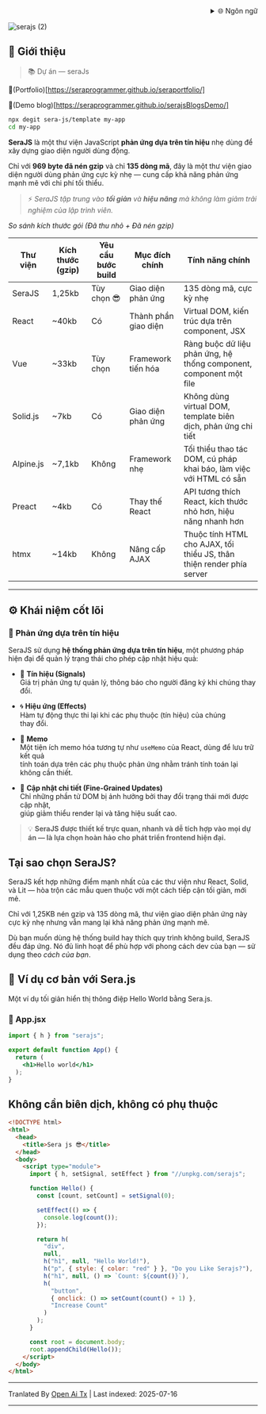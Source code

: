 ﻿<div align="right">
  <details>
    <summary >🌐 Ngôn ngữ</summary>
    <div>
      <div align="center">
        <a href="https://openaitx.github.io/view.html?user=sera-js&project=sera&lang=en">English</a>
        | <a href="https://openaitx.github.io/view.html?user=sera-js&project=sera&lang=zh-CN">简体中文</a>
        | <a href="https://openaitx.github.io/view.html?user=sera-js&project=sera&lang=zh-TW">繁體中文</a>
        | <a href="https://openaitx.github.io/view.html?user=sera-js&project=sera&lang=ja">日本語</a>
        | <a href="https://openaitx.github.io/view.html?user=sera-js&project=sera&lang=ko">한국어</a>
        | <a href="https://openaitx.github.io/view.html?user=sera-js&project=sera&lang=hi">हिन्दी</a>
        | <a href="https://openaitx.github.io/view.html?user=sera-js&project=sera&lang=th">ไทย</a>
        | <a href="https://openaitx.github.io/view.html?user=sera-js&project=sera&lang=fr">Français</a>
        | <a href="https://openaitx.github.io/view.html?user=sera-js&project=sera&lang=de">Deutsch</a>
        | <a href="https://openaitx.github.io/view.html?user=sera-js&project=sera&lang=es">Español</a>
        | <a href="https://openaitx.github.io/view.html?user=sera-js&project=sera&lang=it">Itapano</a>
        | <a href="https://openaitx.github.io/view.html?user=sera-js&project=sera&lang=ru">Русский</a>
        | <a href="https://openaitx.github.io/view.html?user=sera-js&project=sera&lang=pt">Português</a>
        | <a href="https://openaitx.github.io/view.html?user=sera-js&project=sera&lang=nl">Nederlands</a>
        | <a href="https://openaitx.github.io/view.html?user=sera-js&project=sera&lang=pl">Polski</a>
        | <a href="https://openaitx.github.io/view.html?user=sera-js&project=sera&lang=ar">العربية</a>
        | <a href="https://openaitx.github.io/view.html?user=sera-js&project=sera&lang=fa">فارسی</a>
        | <a href="https://openaitx.github.io/view.html?user=sera-js&project=sera&lang=tr">Türkçe</a>
        | <a href="https://openaitx.github.io/view.html?user=sera-js&project=sera&lang=vi">Tiếng Việt</a>
        | <a href="https://openaitx.github.io/view.html?user=sera-js&project=sera&lang=id">Bahasa Indonesia</a>
      </div>
    </div>
  </details>
</div>


![serajs (2)](https://github.com/user-attachments/assets/7ccff260-491d-420b-8e22-4579f9bad50a)

## 📖 **Giới thiệu**

> 📚 Dự án  —  seraJs

🔗(Portfolio)[https://seraprogrammer.github.io/seraportfolio/] 

🔗(Demo blog)[https://seraprogrammer.github.io/serajsBlogsDemo/] 


```bash
npx degit sera-js/template my-app
cd my-app
```
**SeraJS** là một thư viện JavaScript **phản ứng dựa trên tín hiệu** nhẹ
dùng để xây dựng giao diện người dùng động.

Chỉ với **969 byte đã nén gzip** và chỉ **135 dòng mã**, đây là một thư viện giao diện người dùng phản ứng cực kỳ nhẹ — cung cấp khả năng phản ứng mạnh mẽ với chi phí tối thiểu.

> ⚡️ _SeraJS tập trung vào **tối giản** và **hiệu năng** mà không làm giảm
> trải nghiệm của lập trình viên._


*So sánh kích thước gói (Đã thu nhỏ + Đã nén gzip)*

| Thư viện | Kích thước (gzip) | Yêu cầu bước build | Mục đích chính | Tính năng chính |
|----------|-------------------|--------------------|----------------|-----------------|
| SeraJS | 1,25kb | Tùy chọn 😎 | Giao diện phản ứng | 135 dòng mã, cực kỳ nhẹ |
| React | ~40kb | Có | Thành phần giao diện | Virtual DOM, kiến trúc dựa trên component, JSX |
| Vue | ~33kb | Tùy chọn | Framework tiến hóa | Ràng buộc dữ liệu phản ứng, hệ thống component, component một file |
| Solid.js | ~7kb | Có | Giao diện phản ứng | Không dùng virtual DOM, template biên dịch, phản ứng chi tiết |
| Alpine.js | ~7,1kb | Không | Framework nhẹ | Tối thiểu thao tác DOM, cú pháp khai báo, làm việc với HTML có sẵn |
| Preact | ~4kb | Có | Thay thế React | API tương thích React, kích thước nhỏ hơn, hiệu năng nhanh hơn |
| htmx | ~14kb | Không | Nâng cấp AJAX | Thuộc tính HTML cho AJAX, tối thiểu JS, thân thiện render phía server |



---

## ⚙️ **Khái niệm cốt lõi**

### 🔄 **Phản ứng dựa trên tín hiệu**

SeraJS sử dụng **hệ thống phản ứng dựa trên tín hiệu**, một phương pháp hiện đại để
quản lý trạng thái cho phép cập nhật hiệu quả:

- 🧠 **Tín hiệu (Signals)**  
  Giá trị phản ứng tự quản lý, thông báo cho người đăng ký khi chúng thay đổi.

- 🌀 **Hiệu ứng (Effects)**  
  Hàm tự động thực thi lại khi các phụ thuộc (tín hiệu) của chúng  
  thay đổi.

- 🧭 **Memo**  
  Một tiện ích memo hóa tương tự như `useMemo` của React, dùng để lưu trữ kết quả  
  tính toán dựa trên các phụ thuộc phản ứng nhằm tránh tính toán lại không cần thiết.

- 🔬 **Cập nhật chi tiết (Fine-Grained Updates)**  
  Chỉ những phần tử DOM bị ảnh hưởng bởi thay đổi trạng thái mới được cập nhật,  
  giúp giảm thiểu render lại và tăng hiệu suất cao.

> 💡 **SeraJS được thiết kế trực quan, nhanh và dễ tích hợp vào mọi dự án —
> là lựa chọn hoàn hảo cho phát triển frontend hiện đại.**


## Tại sao chọn SeraJS?

SeraJS kết hợp những điểm mạnh nhất của các thư viện như React, Solid, và Lit — hòa trộn các mẫu quen thuộc với một cách tiếp cận tối giản, mới mẻ.

Chỉ với 1,25KB nén gzip và 135 dòng mã, thư viện giao diện phản ứng này cực kỳ nhẹ nhưng vẫn mang lại khả năng phản ứng mạnh mẽ.

Dù bạn muốn dùng hệ thống build hay thích quy trình không build, SeraJS đều đáp ứng. Nó đủ linh hoạt để phù hợp với phong cách dev của bạn — sử dụng theo *cách của bạn*.


## 🌱 **Ví dụ cơ bản với Sera.js**

Một ví dụ tối giản hiển thị thông điệp Hello World bằng Sera.js.

### 📄 App.jsx



```jsx
import { h } from "serajs";

export default function App() {
  return (
    <h1>Hello world</h1>
  );
}
```
## Không cần biên dịch, không có phụ thuộc


```html
<!DOCTYPE html>
<html>
  <head>
    <title>Sera js 😎</title>
  </head>
  <body>
    <script type="module">
      import { h, setSignal, setEffect } from "//unpkg.com/serajs";

      function Hello() {
        const [count, setCount] = setSignal(0);

        setEffect(() => {
          console.log(count());
        });

        return h(
          "div",
          null,
          h("h1", null, "Hello World!"),
          h("p", { style: { color: "red" } }, "Do you Like Serajs?"),
          h("h1", null, () => `Count: ${count()}`),
          h(
            "button",
            { onclick: () => setCount(count() + 1) },
            "Increase Count"
          )
        );
      }

      const root = document.body;
      root.appendChild(Hello());
    </script>
  </body>
</html>
```





---

Tranlated By [Open Ai Tx](https://github.com/OpenAiTx/OpenAiTx) | Last indexed: 2025-07-16

---